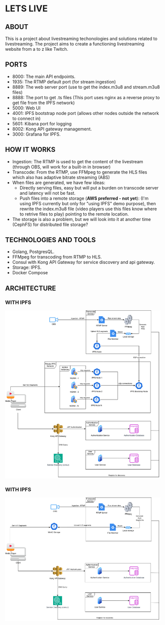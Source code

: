 # LETS LIVE

## ABOUT
This is a project about livestreaming techonologies and solutions related to livestreaming.
The project aims to create a functioning livestreaming website from a to z like Twitch.

## PORTS
- 8000: The main API endpoints.
- 1935: The RTMP default port (for stream ingestion)  
- 8889: The web server port (use to get the index.m3u8 and stream.m3u8 files)
- 8888: The port to get .ts files (This port uses nginx as a reverse proxy to get file from the IPFS network)  
- 5000: Web UI  
- 4001: IPFS bootstrap node port (allows other nodes outside the network to connect in)
- 5601: Kibana port for logging
- 8002: Kong API gateway management.
- 3000: Grafana for IPFS.

## HOW IT WORKS
- Ingestion: The RTMP is used to get the content of the livestream (through OBS, will work for a built-in in browser)  
- Transcode: From the RTMP, use FFMpeg to generate the HLS files which also has adaptive bitrate streaming (ABS)  
- When files are generated, we have few ideas:  
  * Directly serving files, easy but will put a burden on transcode server and latency will not be fast.
  * Push files into a remote storage (**AWS preferred - not yet**): (I'm using IPFS currently but only for "using IPFS" demo purpose), then rewrite the index.m3u8 file (video players use this files
know where to retrive files to play) pointing to the remote location.
- The storage is also a problem, but we will look into it at another time (CephFS) for distributed file storage?

## TECHNOLOGIES AND TOOLS
- Golang, PostgresQL.
- FFMpeg for transcoding from RTMP to HLS.
- Consul with Kong API Gateway for service discovery and api gateway.
- Storage: IPFS.
- Docker Compose

## ARCHITECTURE  
### WITH IPFS  
![IPFS ARCHITECTURE](docs/ipfs_architecture.png)

### WITH IPFS  
![MINIO ARCHITECTURE](docs/minio_architecture.png)
